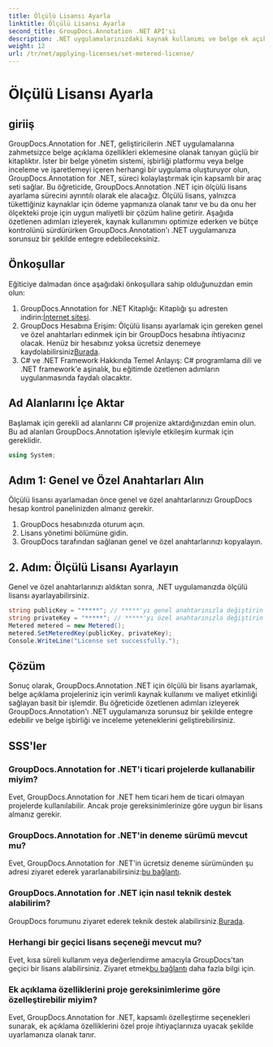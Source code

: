 ```yaml
---
title: Ölçülü Lisansı Ayarla
linktitle: Ölçülü Lisansı Ayarla
second_title: GroupDocs.Annotation .NET API'si
description: .NET uygulamalarınızdaki kaynak kullanımı ve belge ek açıklama yetenekleri için GroupDocs.Annotation .NET için ölçülü bir lisansın nasıl ayarlanacağını öğrenin.
weight: 12
url: /tr/net/applying-licenses/set-metered-license/
---
```


# Ölçülü Lisansı Ayarla

## giriiş
GroupDocs.Annotation for .NET, geliştiricilerin .NET uygulamalarına zahmetsizce belge açıklama özellikleri eklemesine olanak tanıyan güçlü bir kitaplıktır. İster bir belge yönetim sistemi, işbirliği platformu veya belge inceleme ve işaretlemeyi içeren herhangi bir uygulama oluşturuyor olun, GroupDocs.Annotation for .NET, süreci kolaylaştırmak için kapsamlı bir araç seti sağlar.
Bu öğreticide, GroupDocs.Annotation .NET için ölçülü lisans ayarlama sürecini ayrıntılı olarak ele alacağız. Ölçülü lisans, yalnızca tükettiğiniz kaynaklar için ödeme yapmanıza olanak tanır ve bu da onu her ölçekteki proje için uygun maliyetli bir çözüm haline getirir. Aşağıda özetlenen adımları izleyerek, kaynak kullanımını optimize ederken ve bütçe kontrolünü sürdürürken GroupDocs.Annotation'ı .NET uygulamanıza sorunsuz bir şekilde entegre edebileceksiniz.
## Önkoşullar
Eğiticiye dalmadan önce aşağıdaki önkoşullara sahip olduğunuzdan emin olun:
1.  GroupDocs.Annotation for .NET Kitaplığı: Kitaplığı şu adresten indirin:[İnternet sitesi](https://releases.groupdocs.com/annotation/net/).
2. GroupDocs Hesabına Erişim: Ölçülü lisansı ayarlamak için gereken genel ve özel anahtarları edinmek için bir GroupDocs hesabına ihtiyacınız olacak. Henüz bir hesabınız yoksa ücretsiz denemeye kaydolabilirsiniz[Burada](https://releases.groupdocs.com/).
3. C# ve .NET Framework Hakkında Temel Anlayış: C# programlama dili ve .NET framework'e aşinalık, bu eğitimde özetlenen adımların uygulanmasında faydalı olacaktır.

## Ad Alanlarını İçe Aktar
Başlamak için gerekli ad alanlarını C# projenize aktardığınızdan emin olun. Bu ad alanları GroupDocs.Annotation işleviyle etkileşim kurmak için gereklidir.
```csharp
using System;
```
## Adım 1: Genel ve Özel Anahtarları Alın
Ölçülü lisansı ayarlamadan önce genel ve özel anahtarlarınızı GroupDocs hesap kontrol panelinizden almanız gerekir.
1. GroupDocs hesabınızda oturum açın.
2. Lisans yönetimi bölümüne gidin.
3. GroupDocs tarafından sağlanan genel ve özel anahtarlarınızı kopyalayın.
## 2. Adım: Ölçülü Lisansı Ayarlayın
Genel ve özel anahtarlarınızı aldıktan sonra, .NET uygulamanızda ölçülü lisansı ayarlayabilirsiniz.
```csharp
string publicKey = "*****"; // *****'yı genel anahtarınızla değiştirin
string privateKey = "*****"; // *****'yı özel anahtarınızla değiştirin
Metered metered = new Metered();
metered.SetMeteredKey(publicKey, privateKey);
Console.WriteLine("License set successfully.");
```

## Çözüm
Sonuç olarak, GroupDocs.Annotation .NET için ölçülü bir lisans ayarlamak, belge açıklama projeleriniz için verimli kaynak kullanımı ve maliyet etkinliği sağlayan basit bir işlemdir. Bu öğreticide özetlenen adımları izleyerek GroupDocs.Annotation'ı .NET uygulamanıza sorunsuz bir şekilde entegre edebilir ve belge işbirliği ve inceleme yeteneklerini geliştirebilirsiniz.
## SSS'ler
### GroupDocs.Annotation for .NET'i ticari projelerde kullanabilir miyim?
Evet, GroupDocs.Annotation for .NET hem ticari hem de ticari olmayan projelerde kullanılabilir. Ancak proje gereksinimlerinize göre uygun bir lisans almanız gerekir.
### GroupDocs.Annotation for .NET'in deneme sürümü mevcut mu?
 Evet, GroupDocs.Annotation for .NET'in ücretsiz deneme sürümünden şu adresi ziyaret ederek yararlanabilirsiniz:[bu bağlantı](https://releases.groupdocs.com/).
### GroupDocs.Annotation for .NET için nasıl teknik destek alabilirim?
 GroupDocs forumunu ziyaret ederek teknik destek alabilirsiniz.[Burada](https://forum.groupdocs.com/c/annotation/10).
### Herhangi bir geçici lisans seçeneği mevcut mu?
 Evet, kısa süreli kullanım veya değerlendirme amacıyla GroupDocs'tan geçici bir lisans alabilirsiniz. Ziyaret etmek[bu bağlantı](https://purchase.groupdocs.com/temporary-license/) daha fazla bilgi için.
### Ek açıklama özelliklerini proje gereksinimlerime göre özelleştirebilir miyim?
Evet, GroupDocs.Annotation for .NET, kapsamlı özelleştirme seçenekleri sunarak, ek açıklama özelliklerini özel proje ihtiyaçlarınıza uyacak şekilde uyarlamanıza olanak tanır.